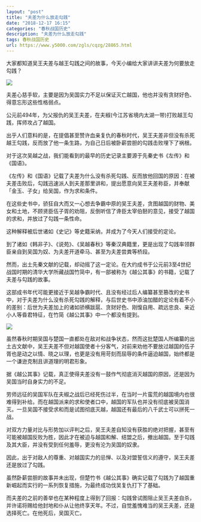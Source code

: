 ```yaml
---
layout: "post"
title: "夫差为什么放走勾践"
date: "2018-12-17 16:15"
categories: "春秋战国历史"
description: "夫差为什么放走勾践"
tags: 春秋战国历史
url: https://www.y5000.com/zgls/cqzg/28865.html
---
```






大家都知道吴王夫差与越王勾践之间的故事，今天小编给大家讲讲夫差为何要放走勾践？

![](https://img.y5000.com/uploads/allimg/180228/13-1P22QHSJ60.jpg)

夫差心慈手软，主要是因为吴国实力不足以保证灭亡越国，他也并没有贪财好色、得意忘形这些性格弱点。

公元前494年，为父报仇的吴王夫差，在夫椒(今江苏省境内太湖一带)打败越王勾践，挥师攻占了越国。

出乎人们意料的是，在提倡甚至赞许血亲复仇的春秋时代，吴王夫差非但没有杀死越王勾践，反而放了他一条生路，为自己日后被卧薪尝胆的勾践击败埋下了祸根。

对于这次吴越之战，我们能看到的最早的历史记录主要源于先秦史书《左传》和《国语》。

《左传》和《国语》记载了夫差为什么没有杀死勾践、反而放他回国的原因：在被夫差击败后，勾践迅速派人到夫差那里讲和，提出愿意向吴王夫差称臣，并奉献「金玉、子女」给吴国，作为求和条件。

在这些史书中，骄狂自大而又一心想去争霸中原的吴王夫差，贪图越国的财物、美女和土地，不顾贤臣伍子胥的劝阻，反倒听信了谗臣太宰伯噽的意见，接受了越国的求和，并放过了勾践一条性命。

这种解释被后世诸如《史记》等史籍采纳，并成为了今天人们接受的定论。

到了诸如《韩非子》、《说苑》、《吴越春秋》等秦汉典籍里，更是出现了勾践率领群臣亲自到吴国为奴、为夫差开道牵马、甚至为夫差尝粪等桥段。

然而，出土先秦文献的记载，却动摇了这一定论。在大约成书于公元前3至4世纪战国时期的清华大学所藏战国竹简中，有一部被称为《越公其事》的书籍，记载了夫差与勾践的故事。

这部成书年代可能更接近于吴越争霸时代、且没有经过后人编纂甚至篡改的史书中，对于夫差为什么没有杀死勾践的解释，与后世史书中添油加醋的定论有着不小的差别：后世为夫差加上的诸如骄横跋扈、贪财好色、刚愎自用、疏远忠良、亲近小人等昏君特征，在竹简《越公其事》中一个都没有提到。

![](https://img.y5000.com/uploads/allimg/180228/13-1P22QHU1249.jpg)

虽然春秋时期吴国与楚国一直都处在敌对和战争状态，然而这批楚国人所编纂的出土古文献中，吴王夫差不但对越国使者十分客气，对前来劝他不要放过越国的伍子胥也是动之以情、晓之以理，也更是没有用苛刻而屈辱的条件逼迫越国，始终都是一个谦逊克制且讲道理的明君形象。

据《越公其事》记载，真正使得夫差没有一鼓作气彻底消灭越国的原因，还是因为吴国当时自身实力的不足。

劳师远征的吴国军队在夫椒之战后已经死伤过半，在当时一片蛮荒的越国境内也很难得到补给。而在越国派来的求和使者口中，越国的军队也并没有彻底被吴国消灭。一旦吴国不接受求和而是试图彻底灭越，越国还有最后的八千武士可以拼死一战。

对双方力量对比与形势加以评判之后，吴王夫差自知没有获胜的绝对把握，甚至有可能被越国反败为胜，因此才在被迫与越国和解、结盟之后，撤出越国。至于勾践及其大臣，并没有受到任何羞辱，更没有沦为吴国的奴隶。

因此，出于对敌人的尊重、对越国实力的忌惮、以及对盟誓信义的遵守，吴王夫差还是放过了勾践。

虽然卧薪尝胆的故事并未出现，但楚竹书《越公其事》确实记载了勾践为了越国重新崛起而实行的一系列恢复措施，为最终成功伐吴复仇打下了基础。

而夫差的之前的善举也在某种程度上得到了回报：勾践曾试图阻止吴王夫差自杀，并许诺将赐给他封地和仆从让他终享天年。不过，自觉羞愧难当的吴王夫差，还是选择死亡。在他死后，吴国灭亡。
